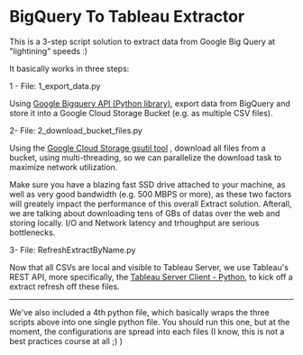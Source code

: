 # BigQuery To Tableau Extractor

This is a 3-step script solution to extract data from Google Big Query at "lightining" speeds :)

It basically works in three steps:

1 - File: 1_export_data.py

Using [Google Bigquery API (Python library)](https://cloud.google.com/bigquery/docs/quickstarts/quickstart-client-libraries), export data from BigQuery and store it into a Google Cloud Storage Bucket (e.g. as multiple CSV files).

2- File: 2_download_bucket_files.py
 
Using the [Google Cloud Storage gsutil tool](https://cloud.google.com/storage/docs/gsutil) , download all files from a bucket, using multi-threading, so we can parallelize the download task to maximize network utilization. 

Make sure you have a blazing fast SSD drive attached to your machine, as well as very good bandwidth (e.g. 500 MBPS or more), as these two factors will greately impact the performance of this overall Extract solution. Afterall, we are talking about downloading tens of GBs of datas over the web and storing locally. I/O and Network latency and trhoughput are serious bottlenecks.

3- File: RefreshExtractByName.py

Now that all CSVs are local and visible to Tableau Server, we use Tableau's REST API, more specifically, the [Tableau Server Client - Python](https://tableau.github.io/server-client-python/#), to kick off a extract refresh off these files.

----

We've also included a 4th python file, which basically wraps the three scripts above into one single python file. You should run this one, but at the moment, the configurations are spread into each files (I know, this is not a best practices course at all ;) )
